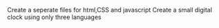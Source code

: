 Create a seperate files for html,CSS and javascript 
Create a small digital clock using only three languages
